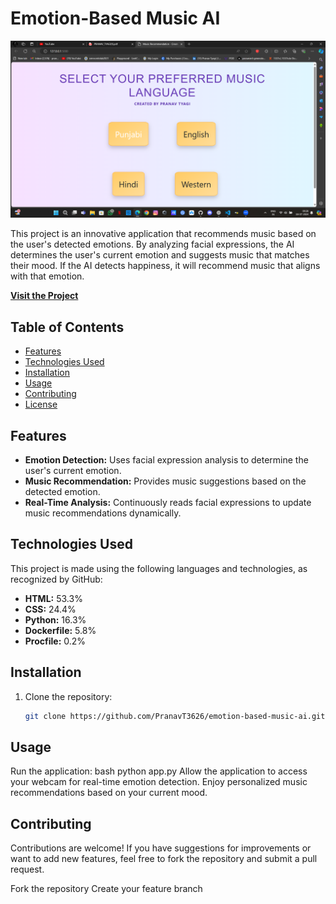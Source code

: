 # Emotion-Based Music AI
![Emotion-Based Music AI](emotion-based-music-ai.png)

This project is an innovative application that recommends music based on the user's detected emotions. By analyzing facial expressions, the AI determines the user's current emotion and suggests music that matches their mood. If the AI detects happiness, it will recommend music that aligns with that emotion.

**[Visit the Project](https://pranavt3626.github.io/Emotion-Based-Music-AI/)**

## Table of Contents

- [Features](#features)
- [Technologies Used](#technologies-used)
- [Installation](#installation)
- [Usage](#usage)
- [Contributing](#contributing)
- [License](#license)

## Features

- **Emotion Detection:** Uses facial expression analysis to determine the user's current emotion.
- **Music Recommendation:** Provides music suggestions based on the detected emotion.
- **Real-Time Analysis:** Continuously reads facial expressions to update music recommendations dynamically.

## Technologies Used

This project is made using the following languages and technologies, as recognized by GitHub:

- **HTML:** 53.3%
- **CSS:** 24.4%
- **Python:** 16.3%
- **Dockerfile:** 5.8%
- **Procfile:** 0.2%

## Installation

1. Clone the repository:
   ```bash
   git clone https://github.com/PranavT3626/emotion-based-music-ai.git
## Usage
Run the application:
bash
python app.py
Allow the application to access your webcam for real-time emotion detection.
Enjoy personalized music recommendations based on your current mood.

## Contributing
Contributions are welcome! If you have suggestions for improvements or want to add new features, feel free to fork the repository and submit a pull request.

Fork the repository
Create your feature branch
